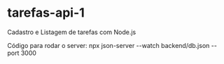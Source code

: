 # tarefas-api-1
Cadastro e Listagem de tarefas com Node.js

Código para rodar o server:
npx json-server --watch backend/db.json --port 3000

